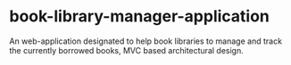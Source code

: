 # book-library-manager-application
An web-application designated to help book libraries to manage and track the currently borrowed books, MVC based architectural design.
